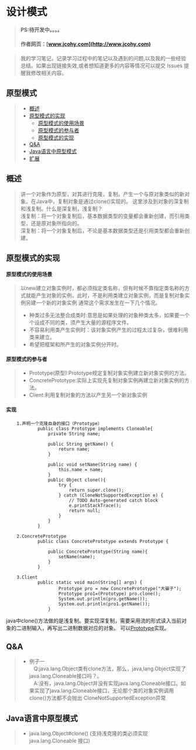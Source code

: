
#  设计模式
> #### PS:待开发中。。。。
> #### 作者网页：[www.jcohy.com](http://www.jcohy.com)  	

>  我的学习笔记，记录学习过程中的笔记以及遇到的问题,以及我的一些经验总结。如果出现链接失效,或者想知道更多的内容等情况可以提交 Issues 提醒我修改相关内容。

## 原型模式
> * [概述](#gaishu)
> * [原型模式的实现](#method)
>   *  [原型模式的使用场景](#sight)
>   *  [原型模式的参与者](#role)
>   *  [原型模式的实现](#impl)
> * [Q&A](#qa)
> * [Java语言中原型模式](#java)
> * [扩展](#kuozhan)

<p id ="gaishu" />

## 概述
>  讲一个对象作为原型，对其进行克隆，复制。产生一个与原对象类似的新对象。在Java中，复制对象是通过clone()实现的。
>  这里涉及到对象的深复制和浅复制。什么是深复制，浅复制？</br>
>  浅复制：将一个对象复制后，基本数据类型的变量都会重新创建，而引用类型，还是原对象所指向的。</br>
>  深复制：将一个对象复制后，不论是基本数据类型还是引用类型都会重新创建。</br>

<p id ="gaishu" />

## 原型模式的实现

<p id ="sight" />

####  原型模式的使用场景
>  以new建立对象实例时，都必须指定类名称，但有时候不靠指定类名称的方式就能产生对象的实例，此时，不是利用类建立对象实例，而是复制对象实例另建一个新的对象实例
>  通常这个需求发生在一下几个情况。
>  *  种类过多无法整合成类时:意思是如果处理的对象种类太多，如果要一个个设成不同的类，须产生大量的源程序文件。</br>
>  *  不容易利用类产生实例时：该对象实例产生的过程太过复杂，很难利用类来建立。</br>
>  *  希望把框架和所产生的对象实例分开时。</br>

<p id ="role" />

####  原型模式的参与者
>  *  Prototype(原型):Prototype规定复制对象实例建立新对象实例的方法。</br>
>  *  ConcretePrototype:实际上实现先复制对象实例再建立新对象实例的方法。</br>
>  *  Client:利用复制对象的方法以产生另一个新对象实例</br>

<p id ="impl" />

####  实现
        1.声明一个克隆自身的接口（Prototype）
                public class Prototype implements Cloneable{
                    private String name;
                
                    public String getName() {
                        return name;
                    }
                
                    public void setName(String name) {
                        this.name = name;
                    }
                    public Object clone(){
                        try {
                            return super.clone();
                        } catch (CloneNotSupportedException e) {
                            // TODO Auto-generated catch block
                            e.printStackTrace();
                            return null;
                        }
                    }
                }
                
        2.ConcretePrototype
                public class ConcretePrototype extends Prototype {
                	
                	public ConcretePrototype(String name){
                		setName(name);
                	}
                }
                
        3.Client
                public static void main(String[] args) {
                		Prototype pro = new ConcretePrototype("大骗子");
                		Prototype pro1=(Prototype) pro.clone();
                		System.out.println(pro.getName());
                		System.out.println(pro1.getName());
                	}
java中clone()方法做的是浅复制。要实现深复制，需要采用流的形式读入当前对象的二进制输入，再写出二进制数据对应的对象。
可以[Prototype](https://github.com/jiachao23/IdeaStudy/blob/master/src/com/study/designpattern/Prototype/)实现。

<p id ="qa" />

##  Q&A
> *  例子一</br>
>   &nbsp;&nbsp; Q:java.lang.Object类有clone方法，那么，java,lang.Object实现了java.lang.Cloneable接口吗？。</br>
>   &nbsp;&nbsp; A:没有，java.lang.Object并没有实现java.lang.Cloneable接口。如果实现了java.lang.Cloneable接口，无论那个类的对象实例调用clone()方法都不会抛出
CloneNotSupportedException异常

<p id ="java" />

## Java语言中原型模式
>  *  java.lang.Object#clone() (支持浅克隆的类必须实现java.lang.Cloneable 接口)

<p id ="kuozhan" />